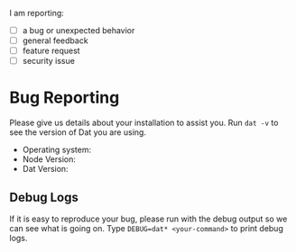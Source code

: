 
I am reporting:

- [ ] a bug or unexpected behavior
- [ ] general feedback
- [ ] feature request
- [ ] security issue <!-- see security issue note below -->

<!--
**Security Issue:** Are you reporting a security issue that would impact general users? Please email us at security@datproject.org to report.
-->

# Bug Reporting

Please give us details about your installation to assist you. Run `dat -v` to see the version of Dat you are using.

* Operating system:
* Node Version:
* Dat Version:

## Debug Logs

If it is easy to reproduce your bug, please run with the debug output so we can see what is going on. Type `DEBUG=dat* <your-command>` to print debug logs.

